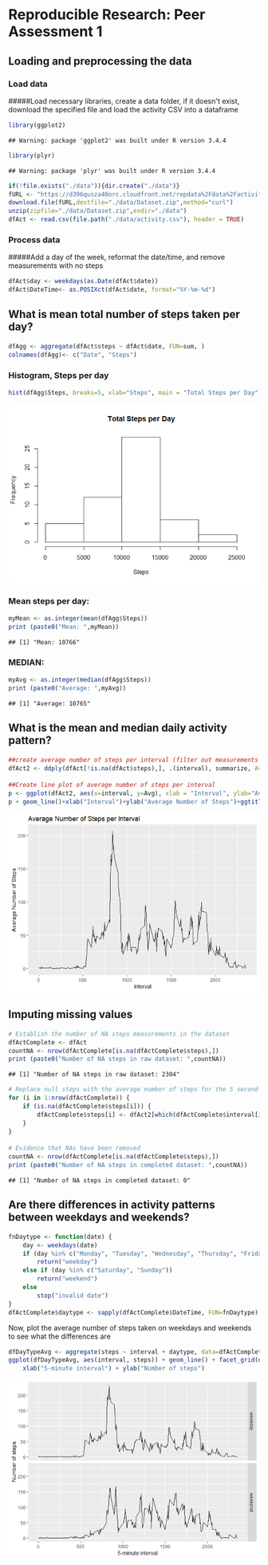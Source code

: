 # Reproducible Research: Peer Assessment 1


## Loading and preprocessing the data
### Load data
#####Load necessary libraries, create a data folder, if it doesn't exist, download the specified file and load the activity CSV into a dataframe


```r
library(ggplot2)
```

```
## Warning: package 'ggplot2' was built under R version 3.4.4
```

```r
library(plyr)
```

```
## Warning: package 'plyr' was built under R version 3.4.4
```

```r
if(!file.exists("./data")){dir.create("./data")}
fURL <- "https://d396qusza40orc.cloudfront.net/repdata%2Fdata%2Factivity.zip"
download.file(fURL,destfile="./data/Dataset.zip",method="curl")
unzip(zipfile="./data/Dataset.zip",exdir="./data")
dfAct <- read.csv(file.path("./data/activity.csv"), header = TRUE)
```

### Process data
#####Add a day of the week, reformat the date/time, and remove measurements with no steps


```r
dfAct$day <- weekdays(as.Date(dfAct$date))
dfAct$DateTime<- as.POSIXct(dfAct$date, format="%Y-%m-%d")
```

## What is mean total number of steps taken per day?


```r
dfAgg <- aggregate(dfAct$steps ~ dfAct$date, FUN=sum, )
colnames(dfAgg)<- c("Date", "Steps")
```

### Histogram, Steps per day


```r
hist(dfAgg$Steps, breaks=5, xlab="Steps", main = "Total Steps per Day")
```

![](PA1_template_files/figure-html/hist-1.png)<!-- -->

### Mean steps per day: 

```r
myMean <- as.integer(mean(dfAgg$Steps))
print (paste0("Mean: ",myMean))
```

```
## [1] "Mean: 10766"
```
### MEDIAN: 

```r
myAvg <- as.integer(median(dfAgg$Steps))
print (paste0("Average: ",myAvg))
```

```
## [1] "Average: 10765"
```


## What is the mean and median daily activity pattern?

```r
##create average number of steps per interval (filter out measurements with null steps)
dfAct2 <- ddply(dfAct[!is.na(dfAct$steps),], .(interval), summarize, Avg = mean(steps))

##Create line plot of average number of steps per interval
p <- ggplot(dfAct2, aes(x=interval, y=Avg), xlab = "Interval", ylab="Average Number of Steps")
p + geom_line()+xlab("Interval")+ylab("Average Number of Steps")+ggtitle("Average Number of Steps per Interval")
```

![](PA1_template_files/figure-html/actpattern-1.png)<!-- -->

## Imputing missing values

```r
# Establish the number of NA steps measurements in the dataset
dfActComplete <- dfAct 
countNA <- nrow(dfActComplete[is.na(dfActComplete$steps),])
print (paste0("Number of NA steps in raw dataset: ",countNA))
```

```
## [1] "Number of NA steps in raw dataset: 2304"
```

```r
# Replace null steps with the average number of steps for the 5 second interval
for (i in 1:nrow(dfActComplete)) {
    if (is.na(dfActComplete$steps[i])) {
        dfActComplete$steps[i] <- dfAct2[which(dfActComplete$interval[i] == dfAct2$interval), ]$Avg
    }
}

# Evidence that NAs have been removed
countNA <- nrow(dfActComplete[is.na(dfActComplete$steps),])
print (paste0("Number of NA steps in completed dataset: ",countNA))
```

```
## [1] "Number of NA steps in completed dataset: 0"
```

## Are there differences in activity patterns between weekdays and weekends?

```r
fnDaytype <- function(date) {
    day <- weekdays(date)
    if (day %in% c("Monday", "Tuesday", "Wednesday", "Thursday", "Friday"))
        return("weekday")
    else if (day %in% c("Saturday", "Sunday"))
        return("weekend")
    else
        stop("invalid date")
}
dfActComplete$daytype <- sapply(dfActComplete$DateTime, FUN=fnDaytype)
```

Now, plot the average number of steps taken on weekdays and weekends to see what the differences are


```r
dfDayTypeAvg <- aggregate(steps ~ interval + daytype, data=dfActComplete, mean)
ggplot(dfDayTypeAvg, aes(interval, steps)) + geom_line() + facet_grid(daytype ~ .) +
    xlab("5-minute interval") + ylab("Number of steps")
```

![](PA1_template_files/figure-html/unnamed-chunk-1-1.png)<!-- -->
